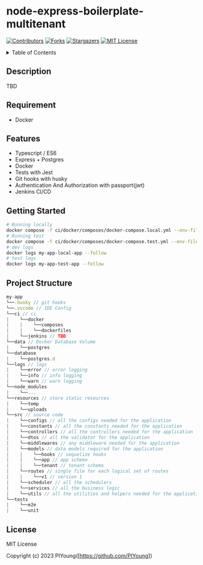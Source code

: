 # node-express-boilerplate-multitenant

[![Contributors][contributors-shield]][contributors-url]
[![Forks][forks-shield]][forks-url]
[![Stargazers][stars-shield]][stars-url]
[![MIT License][license-shield]][license-url]

<!-- TABLE OF CONTENTS -->
<details>
  <summary>Table of Contents</summary>
  <ol>
    <li>
      <a href="#about-the-project">About The Project</a>
      <ul>
        <li><a href="#built-with">Built With</a></li>
      </ul>
    </li>
    <li>
      <a href="#getting-started">Getting Started</a>
      <ul>
        <li><a href="#prerequisites">Prerequisites</a></li>
        <li><a href="#installation">Installation</a></li>
      </ul>
    </li>
    <li><a href="#license">License</a></li>
  </ol>
</details>
  
## Description

TBD

## Requirement

- Docker

## Features

- Typescript / ES6
- Express + Postgres
- Docker
- Tests with Jest
- Git hooks with husky
- Authentication And Authorization with passport(jwt)
- Jenkins CI/CD

## Getting Started

```sh
# Running locally
docker compose -f ci/docker/composes/docker-compose.local.yml --env-file .env.local up -d
# Running test
docker compose -f ci/docker/composes/docker-compose.test.yml --env-file .env.test up -d
# dev logs
docker logs my-app-local-app --follow
# test logs
docker logs my-app-test-app --follow
```

## Project Structure

```javascript
my-app
└──.husky // git hooks
└──.vscode // IDE Config
└──ci // ci
|    └──docker
|    |    └──composes
|    |    └──dockerfiles
|    └──jenkins // TBD
└──data // Docker Database Volume
|    └──postgres
└──database
|    └──postgres.d
└──logs // logs
|    └──error // error logging
|    └──info // info logging
|    └──warn // warn logging
└──node_modules
|    └──...
└──resources // store static resources
|    └──temp
|    └──uploads
└──src // source code
|    └──configs // all the configs needed for the application
|    └──constants // all the constants needed for the application
|    └──controllers // all the controllers needed for the application
|    └──dtos // all the validator for the application
|    └──middlewares // any middleware needed for the application
|    └──models // data models required for the application
|    |    └──hooks // sequelize hooks
|    |    └──app // app schema
|    |    └──tenant // tenant schema
|    └──routes // single file for each logical set of routes
|    |    └──v1 // version 1
|    └──scheduler // all the schedulers
|    └──services // all the business logic
|    └──utils // all the utilities and helpers needed for the application
└──tests
|    └──e2e
|    └──unit
```

## License

MIT License

Copyright (c) 2023 PIYoung([https://github.com/PIYoung])

[contributors-shield]: https://img.shields.io/github/contributors/PIYoung/node-express-boilerplate-multitenant.svg?style=for-the-badge
[contributors-url]: https://github.com/PIYoung/node-express-boilerplate-multitenant/graphs/contributors
[forks-shield]: https://img.shields.io/github/forks/PIYoung/node-express-boilerplate-multitenant.svg?style=for-the-badge
[forks-url]: https://github.com/PIYoung/node-express-boilerplate-multitenant/network/members
[stars-shield]: https://img.shields.io/github/stars/PIYoung/node-express-boilerplate-multitenant.svg?style=for-the-badge
[stars-url]: https://github.com/PIYoung/node-express-boilerplate-multitenant/stargazers
[license-shield]: https://img.shields.io/github/license/PIYoung/node-express-boilerplate-multitenant.svg?style=for-the-badge
[license-url]: https://github.com/PIYoung/node-express-boilerplate-multitenant/blob/master/LICENSE.txt
